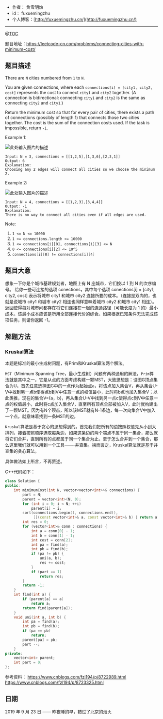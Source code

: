 
- 作者：    负雪明烛
- id：      fuxuemingzhu
- 个人博客：[http://fuxuemingzhu.cn/](http://fuxuemingzhu.cn/)

---
@[TOC](目录)

题目地址：https://leetcode-cn.com/problems/connecting-cities-with-minimum-cost/

## 题目描述

There are `N` cities numbered from `1` to `N`.

You are given connections, where each `connections[i] = [city1, city2, cost]` represents the cost to connect `city1` and `city2` together.  (A connection is bidirectional: connecting `city1` and `city2` is the same as connecting `city2` and `city1`.)

Return the minimum cost so that for every pair of cities, there exists a path of connections (possibly of length 1) that connects those two cities together.  The cost is the sum of the connection costs used. If the task is impossible, return `-1`.

Example 1:

![此处输入图片的描述][1]

    Input: N = 3, connections = [[1,2,5],[1,3,6],[2,3,1]]
    Output: 6
    Explanation: 
    Choosing any 2 edges will connect all cities so we choose the minimum 2.

Example 2:

![此处输入图片的描述][2]

    Input: N = 4, connections = [[1,2,3],[3,4,4]]
    Output: -1
    Explanation: 
    There is no way to connect all cities even if all edges are used.

Note:

1. `1 <= N <= 10000`
1. `1 <= connections.length <= 10000`
1. `1 <= connections[i][0], connections[i][3] <= N`
1. `0 <= connections[i][2] <= 10^5`
1. `connections[i][0] != connections[i][4]`


## 题目大意

想象一下你是个城市基建规划者，地图上有 N 座城市，它们按以 1 到 N 的次序编号。
给你一些可连接的选项 conections，其中每个选项 conections[i] = [city1, city2, cost] 表示将城市 city1 和城市 city2 连接所要的成本。（连接是双向的，也就是说城市 city1 和城市 city2 相连也同样意味着城市 city2 和城市 city1 相连）。
返回使得每对城市间都存在将它们连接在一起的连通路径（可能长度为 1 的）最小成本。该最小成本应该是所用全部连接代价的综合。如果根据已知条件无法完成该项任务，则请你返回 -1。

## 解题方法

### Kruskal算法

本题是标准的最小生成树问题，有Prim和Kruskal算法两个解法。

`MST`（Minimum Spanning Tree，最小生成树）问题有两种通用的解法，`Prim`算法就是其中之一，它是从点的方面考虑构建一颗MST，大致思想是：设图G顶点集合为U，首先任意选择图G中的一点作为起始点a，将该点加入集合V，再从集合U-V中找到另一点b使得点b到V中任意一点的权值最小，此时将b点也加入集合V；以此类推，现在的集合V={a，b}，再从集合U-V中找到另一点c使得点c到V中任意一点的权值最小，此时将c点加入集合V，直至所有顶点全部被加入V，此时就构建出了一颗MST。因为有N个顶点，所以该MST就有N-1条边，每一次向集合V中加入一个点，就意味着找到一条MST的边。

`Kruskal`算法是基于贪心的思想得到的。首先我们把所有的边按照权值先从小到大排列，接着按照顺序选取每条边，如果这条边的两个端点不属于同一集合，那么就将它们合并，直到所有的点都属于同一个集合为止。至于怎么合并到一个集合，那么这里我们就可以用到一个工具——-并查集。换而言之，Kruskal算法就是基于并查集的贪心算法。

具体做法如上所言，不再赘述。

C++代码如下：

```cpp
class Solution {
public:
    int minimumCost(int N, vector<vector<int>>& connections) {
        part = N;
        parent = vector<int>(N, 0);
        for (int i = 0; i < N; ++i)
            parent[i] = i;
        sort(connections.begin(), connections.end(),
             [](const vector<int>& a, const vector<int>& b) { return a[2] < b[2];});
        int res = 0;
        for (vector<int>& conn : connections) {
            int a = conn[0] - 1;
            int b = conn[1] - 1;
            int cost = conn[2];
            int pa = find(a);
            int pb = find(b);
            if (pa != pb) {
                uni(a, b);
                res += cost;
            }
            if (part == 1)
                return res;
        }
        return -1;
    }
    int find(int a) {
        if (parent[a] == a)
            return a;
        return find(parent[a]);
    }
    void uni(int a, int b) {
        int pa = find(a);
        int pb = find(b);
        if (pa == pb)
            return;
        parent[pa] = pb;
        part --;
    }
private:
    vector<int> parent;
    int part = 0;
};
```

参考资料：
https://www.cnblogs.com/fzl194/p/8722989.html
https://www.cnblogs.com/fzl194/p/8723325.html

## 日期

2019 年 9 月 23 日 —— 昨夜睡的早，错过了北京的烟火


  [1]: https://assets.leetcode-cn.com/aliyun-lc-upload/uploads/2019/07/27/1314_ex2.png
  [2]: https://assets.leetcode-cn.com/aliyun-lc-upload/uploads/2019/07/27/1314_ex1.png
